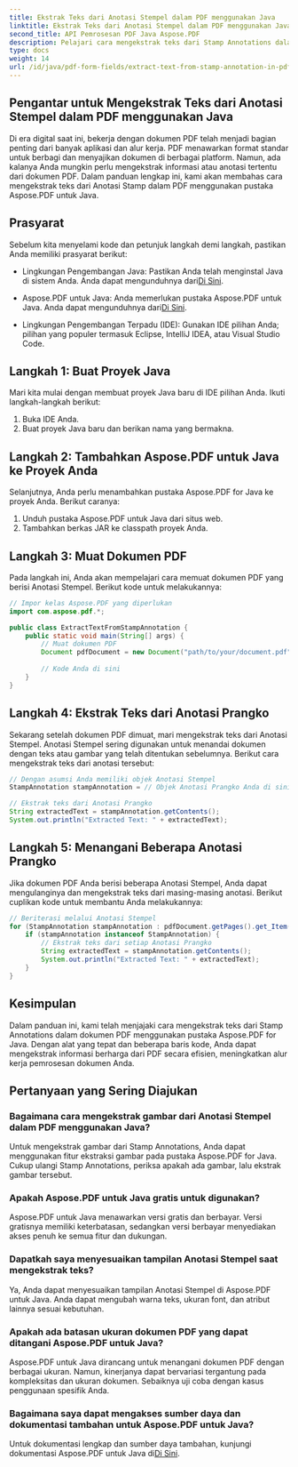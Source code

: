 ```yaml
---
title: Ekstrak Teks dari Anotasi Stempel dalam PDF menggunakan Java
linktitle: Ekstrak Teks dari Anotasi Stempel dalam PDF menggunakan Java
second_title: API Pemrosesan PDF Java Aspose.PDF
description: Pelajari cara mengekstrak teks dari Stamp Annotations dalam PDF menggunakan Java dengan panduan lengkap ini. Gunakan Aspose.PDF untuk Java untuk pemrosesan dokumen PDF yang efisien.
type: docs
weight: 14
url: /id/java/pdf-form-fields/extract-text-from-stamp-annotation-in-pdf-using-java/
---
```


## Pengantar untuk Mengekstrak Teks dari Anotasi Stempel dalam PDF menggunakan Java

Di era digital saat ini, bekerja dengan dokumen PDF telah menjadi bagian penting dari banyak aplikasi dan alur kerja. PDF menawarkan format standar untuk berbagi dan menyajikan dokumen di berbagai platform. Namun, ada kalanya Anda mungkin perlu mengekstrak informasi atau anotasi tertentu dari dokumen PDF. Dalam panduan lengkap ini, kami akan membahas cara mengekstrak teks dari Anotasi Stamp dalam PDF menggunakan pustaka Aspose.PDF untuk Java.

## Prasyarat

Sebelum kita menyelami kode dan petunjuk langkah demi langkah, pastikan Anda memiliki prasyarat berikut:

-  Lingkungan Pengembangan Java: Pastikan Anda telah menginstal Java di sistem Anda. Anda dapat mengunduhnya dari[Di Sini](https://www.java.com/download/).

-  Aspose.PDF untuk Java: Anda memerlukan pustaka Aspose.PDF untuk Java. Anda dapat mengunduhnya dari[Di Sini](https://releases.aspose.com/pdf/java/).

- Lingkungan Pengembangan Terpadu (IDE): Gunakan IDE pilihan Anda; pilihan yang populer termasuk Eclipse, IntelliJ IDEA, atau Visual Studio Code.

## Langkah 1: Buat Proyek Java

Mari kita mulai dengan membuat proyek Java baru di IDE pilihan Anda. Ikuti langkah-langkah berikut:

1. Buka IDE Anda.
2. Buat proyek Java baru dan berikan nama yang bermakna.

## Langkah 2: Tambahkan Aspose.PDF untuk Java ke Proyek Anda

Selanjutnya, Anda perlu menambahkan pustaka Aspose.PDF for Java ke proyek Anda. Berikut caranya:

1. Unduh pustaka Aspose.PDF untuk Java dari situs web.
2. Tambahkan berkas JAR ke classpath proyek Anda.

## Langkah 3: Muat Dokumen PDF

Pada langkah ini, Anda akan mempelajari cara memuat dokumen PDF yang berisi Anotasi Stempel. Berikut kode untuk melakukannya:

```java
// Impor kelas Aspose.PDF yang diperlukan
import com.aspose.pdf.*;

public class ExtractTextFromStampAnnotation {
    public static void main(String[] args) {
        // Muat dokumen PDF
        Document pdfDocument = new Document("path/to/your/document.pdf");
        
        // Kode Anda di sini
    }
}
```

## Langkah 4: Ekstrak Teks dari Anotasi Prangko

Sekarang setelah dokumen PDF dimuat, mari mengekstrak teks dari Anotasi Stempel. Anotasi Stempel sering digunakan untuk menandai dokumen dengan teks atau gambar yang telah ditentukan sebelumnya. Berikut cara mengekstrak teks dari anotasi tersebut:

```java
// Dengan asumsi Anda memiliki objek Anotasi Stempel
StampAnnotation stampAnnotation = // Objek Anotasi Prangko Anda di sini

// Ekstrak teks dari Anotasi Prangko
String extractedText = stampAnnotation.getContents();
System.out.println("Extracted Text: " + extractedText);
```

## Langkah 5: Menangani Beberapa Anotasi Prangko

Jika dokumen PDF Anda berisi beberapa Anotasi Stempel, Anda dapat mengulanginya dan mengekstrak teks dari masing-masing anotasi. Berikut cuplikan kode untuk membantu Anda melakukannya:

```java
// Beriterasi melalui Anotasi Stempel
for (StampAnnotation stampAnnotation : pdfDocument.getPages().get_Item(1).getAnnotations()) {
    if (stampAnnotation instanceof StampAnnotation) {
        // Ekstrak teks dari setiap Anotasi Prangko
        String extractedText = stampAnnotation.getContents();
        System.out.println("Extracted Text: " + extractedText);
    }
}
```

## Kesimpulan

Dalam panduan ini, kami telah menjajaki cara mengekstrak teks dari Stamp Annotations dalam dokumen PDF menggunakan pustaka Aspose.PDF for Java. Dengan alat yang tepat dan beberapa baris kode, Anda dapat mengekstrak informasi berharga dari PDF secara efisien, meningkatkan alur kerja pemrosesan dokumen Anda.

## Pertanyaan yang Sering Diajukan

### Bagaimana cara mengekstrak gambar dari Anotasi Stempel dalam PDF menggunakan Java?

Untuk mengekstrak gambar dari Stamp Annotations, Anda dapat menggunakan fitur ekstraksi gambar pada pustaka Aspose.PDF for Java. Cukup ulangi Stamp Annotations, periksa apakah ada gambar, lalu ekstrak gambar tersebut.

### Apakah Aspose.PDF untuk Java gratis untuk digunakan?

Aspose.PDF untuk Java menawarkan versi gratis dan berbayar. Versi gratisnya memiliki keterbatasan, sedangkan versi berbayar menyediakan akses penuh ke semua fitur dan dukungan.

### Dapatkah saya menyesuaikan tampilan Anotasi Stempel saat mengekstrak teks?

Ya, Anda dapat menyesuaikan tampilan Anotasi Stempel di Aspose.PDF untuk Java. Anda dapat mengubah warna teks, ukuran font, dan atribut lainnya sesuai kebutuhan.

### Apakah ada batasan ukuran dokumen PDF yang dapat ditangani Aspose.PDF untuk Java?

Aspose.PDF untuk Java dirancang untuk menangani dokumen PDF dengan berbagai ukuran. Namun, kinerjanya dapat bervariasi tergantung pada kompleksitas dan ukuran dokumen. Sebaiknya uji coba dengan kasus penggunaan spesifik Anda.

### Bagaimana saya dapat mengakses sumber daya dan dokumentasi tambahan untuk Aspose.PDF untuk Java?

 Untuk dokumentasi lengkap dan sumber daya tambahan, kunjungi dokumentasi Aspose.PDF untuk Java di[Di Sini](https://reference.aspose.com/pdf/java/).